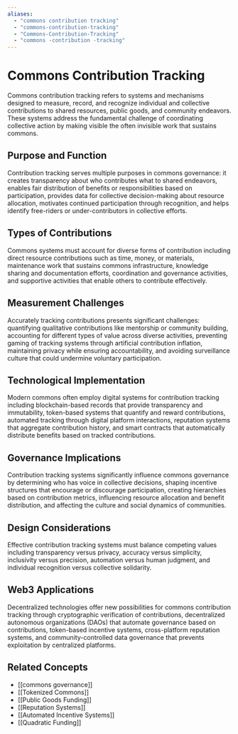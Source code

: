 ```yaml
---
aliases:
  - "commons contribution tracking"
  - "commons-contribution-tracking"
  - "Commons-Contribution-Tracking"
  - "commons -contribution -tracking"
---
```


# Commons Contribution Tracking

Commons contribution tracking refers to systems and mechanisms designed to measure, record, and recognize individual and collective contributions to shared resources, public goods, and community endeavors. These systems address the fundamental challenge of coordinating collective action by making visible the often invisible work that sustains commons.

## Purpose and Function

Contribution tracking serves multiple purposes in commons governance: it creates transparency about who contributes what to shared endeavors, enables fair distribution of benefits or responsibilities based on participation, provides data for collective decision-making about resource allocation, motivates continued participation through recognition, and helps identify free-riders or under-contributors in collective efforts.

## Types of Contributions

Commons systems must account for diverse forms of contribution including direct resource contributions such as time, money, or materials, maintenance work that sustains commons infrastructure, knowledge sharing and documentation efforts, coordination and governance activities, and supportive activities that enable others to contribute effectively.

## Measurement Challenges

Accurately tracking contributions presents significant challenges: quantifying qualitative contributions like mentorship or community building, accounting for different types of value across diverse activities, preventing gaming of tracking systems through artificial contribution inflation, maintaining privacy while ensuring accountability, and avoiding surveillance culture that could undermine voluntary participation.

## Technological Implementation

Modern commons often employ digital systems for contribution tracking including blockchain-based records that provide transparency and immutability, token-based systems that quantify and reward contributions, automated tracking through digital platform interactions, reputation systems that aggregate contribution history, and smart contracts that automatically distribute benefits based on tracked contributions.

## Governance Implications

Contribution tracking systems significantly influence commons governance by determining who has voice in collective decisions, shaping incentive structures that encourage or discourage participation, creating hierarchies based on contribution metrics, influencing resource allocation and benefit distribution, and affecting the culture and social dynamics of communities.

## Design Considerations

Effective contribution tracking systems must balance competing values including transparency versus privacy, accuracy versus simplicity, inclusivity versus precision, automation versus human judgment, and individual recognition versus collective solidarity.

## Web3 Applications

Decentralized technologies offer new possibilities for commons contribution tracking through cryptographic verification of contributions, decentralized autonomous organizations (DAOs) that automate governance based on contributions, token-based incentive systems, cross-platform reputation systems, and community-controlled data governance that prevents exploitation by centralized platforms.

## Related Concepts

- [[commons governance]]
- [[Tokenized Commons]]
- [[Public Goods Funding]]
- [[Reputation Systems]]
- [[Automated Incentive Systems]]
- [[Quadratic Funding]]